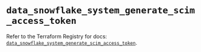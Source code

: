 # `data_snowflake_system_generate_scim_access_token`

Refer to the Terraform Registry for docs: [`data_snowflake_system_generate_scim_access_token`](https://registry.terraform.io/providers/snowflakedb/snowflake/2.2.0/docs/data-sources/system_generate_scim_access_token).

